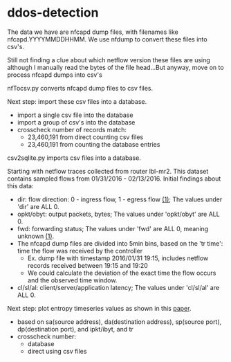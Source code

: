# ddos-detection

The data we have are nfcapd dump files, with filenames like nfcapd.YYYYMMDDHHMM. We use nfdump to convert these files into csv's.

Still not finding a clue about which netflow version these files are using although I manually read the bytes of the file head...But anyway, move on to process nfcapd dumps into csv's

nfTocsv.py converts nfcapd dump files to csv files.

Next step: import these csv files into a database. 
- import a single csv file into the database
- import a group of csv's into the database
 - crosscheck number of records match: 
   - 23,460,191 from direct counting csv files
   - 23,460,191 from counting the database entries

csv2sqlite.py imports csv files into a database.

Starting with netflow traces collected from router lbl-mr2. This dataset contains sampled flows from 01/31/2016 - 02/13/2016.
Initial findings about this data:
- dir: flow direction: 0 - ingress flow, 1 - egress flow [(1)]; The values under 'dir' are ALL 0. 
- opkt/obyt: output packets, bytes; The values under 'opkt/obyt' are ALL 0.
- fwd: forwarding status; The values under 'fwd' are ALL 0, meaning unknown [(1)].
- The nfcapd dump files are divided into 5min bins, based on the 'tr time': time the flow was received by the controller
   - Ex. dump file with timestamp 2016/01/31 19:15, includes netflow records received between 19:15 and 19:20
   - We could calculate the deviation of the exact time the flow occurs and the observed time window.
- cl/sl/al: client/server/application latency; The values under 'cl/sl/al' are ALL 0.

[(1)]:http://www.cisco.com/en/US/technologies/tk648/tk362/technologies_white_paper09186a00800a3db9.html

Next step: plot entropy timeseries values as shown in this [paper](https://users.ece.cmu.edu/~vsekar/papers/imcfp04-nychis.pdf).
- based on sa(source address), da(destination address), sp(source port), dp(destination port), and ipkt/ibyt, and tr
- crosscheck number:
   - database
   - direct using csv files

